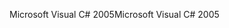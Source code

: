 <span data-ttu-id="14402-101">Microsoft Visual C# 2005</span><span class="sxs-lookup"><span data-stu-id="14402-101">Microsoft Visual C# 2005</span></span>